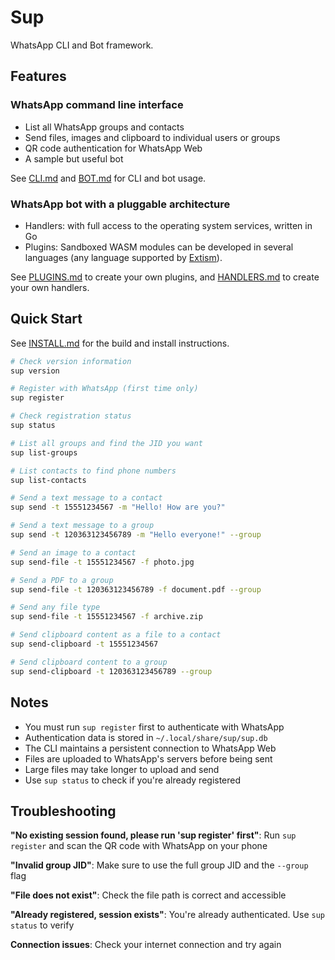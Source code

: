 # Sup

WhatsApp CLI and Bot framework.

## Features

### WhatsApp command line interface

- List all WhatsApp groups and contacts
- Send files, images and clipboard to individual users or groups
- QR code authentication for WhatsApp Web
- A sample but useful bot

See [CLI.md](docs/CLI.md) and [BOT.md](docs/BOT.md) for CLI and bot usage.

### WhatsApp bot with a pluggable architecture

- Handlers: with full access to the operating system services, written in Go
- Plugins: Sandboxed WASM modules can be developed in several languages (any language supported by [Extism](https://extism.org/docs/quickstart/plugin-quickstart)).

See [PLUGINS.md](docs/PLUGINS.md) to create your own plugins, and [HANDLERS.md](docs/HANDLERS.md) to create your own handlers.

## Quick Start

See [INSTALL.md](/docs/INSTALL.md) for the build and install instructions.

```bash
# Check version information
sup version

# Register with WhatsApp (first time only)
sup register

# Check registration status
sup status

# List all groups and find the JID you want
sup list-groups

# List contacts to find phone numbers
sup list-contacts

# Send a text message to a contact
sup send -t 15551234567 -m "Hello! How are you?"

# Send a text message to a group
sup send -t 120363123456789 -m "Hello everyone!" --group

# Send an image to a contact
sup send-file -t 15551234567 -f photo.jpg

# Send a PDF to a group
sup send-file -t 120363123456789 -f document.pdf --group

# Send any file type
sup send-file -t 15551234567 -f archive.zip

# Send clipboard content as a file to a contact
sup send-clipboard -t 15551234567

# Send clipboard content to a group
sup send-clipboard -t 120363123456789 --group
```

## Notes

- You must run `sup register` first to authenticate with WhatsApp
- Authentication data is stored in `~/.local/share/sup/sup.db`
- The CLI maintains a persistent connection to WhatsApp Web
- Files are uploaded to WhatsApp's servers before being sent
- Large files may take longer to upload and send
- Use `sup status` to check if you're already registered

## Troubleshooting

**"No existing session found, please run 'sup register' first"**: Run `sup register` and scan the QR code with WhatsApp on your phone

**"Invalid group JID"**: Make sure to use the full group JID and the `--group` flag

**"File does not exist"**: Check the file path is correct and accessible

**"Already registered, session exists"**: You're already authenticated. Use `sup status` to verify

**Connection issues**: Check your internet connection and try again
